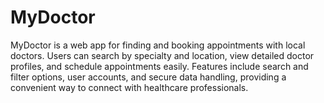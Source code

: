 # MyDoctor
MyDoctor is a web app for finding and booking appointments with local doctors. Users can search by specialty and location, view detailed doctor profiles, and schedule appointments easily. Features include search and filter options, user accounts, and secure data handling, providing a convenient way to connect with healthcare professionals.
